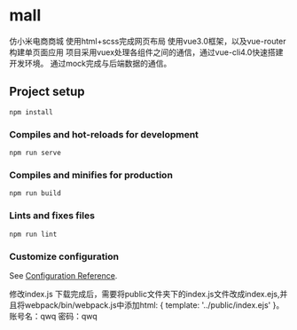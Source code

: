 # mall
仿小米电商商城
使用html+scss完成网页布局
使用vue3.0框架，以及vue-router构建单页面应用
项目采用vuex处理各组件之间的通信，通过vue-cli4.0快速搭建开发环境。
通过mock完成与后端数据的通信。


## Project setup
```
npm install
```

### Compiles and hot-reloads for development
```
npm run serve
```

### Compiles and minifies for production
```
npm run build
```

### Lints and fixes files
```
npm run lint
```

### Customize configuration
See [Configuration Reference](https://cli.vuejs.org/config/).

修改index.js
下载完成后，需要将public文件夹下的index.js文件改成index.ejs,并且将webpack/bin/webpack.js中添加html: { template: '../public/index.ejs' }。
账号名：qwq
密码：qwq

